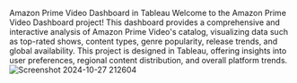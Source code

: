 Amazon Prime Video Dashboard in Tableau
Welcome to the Amazon Prime Video Dashboard project! This dashboard provides a comprehensive and interactive analysis of Amazon Prime Video's catalog, visualizing data such as top-rated shows, content types, genre popularity, release trends, and global availability. This project is designed in Tableau, offering insights into user preferences, regional content distribution, and overall platform trends.
![Screenshot 2024-10-27 212604](https://github.com/user-attachments/assets/9f7c491b-3ceb-43bb-bbc8-74ff0610f88a)
